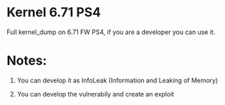 # Kernel 6.71 PS4
Full kernel_dump on 6.71 FW PS4, if you are a developer you can use it. 

# Notes:
1) You can develop it as InfoLeak (Information and Leaking of Memory)

2) You can develop the vulnerabily and create an exploit

